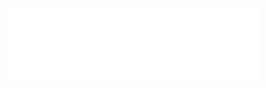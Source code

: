 <iframe id="previewpdf" src="amWiki/js/pdfjs/web/viewer.html?file=../../../../assets/003/001/001/Java工程师成神之路.pdf" width="100%" onload="this.height=innerHeight" scrolling="no" frameborder="0" />
